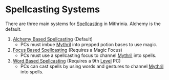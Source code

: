 # Spellcasting Systems

There are three main systems for [Spellcasting](../Spellcasting.md) in Mithrinia. Alchemy is the default.

1. [Alchemy Based Spellcasting](Alchemy%20Based%20Spellcasting.md) (Default)
	- PCs must imbue [Mythril](../../Mythril.md) into prepped potion bases to use magic.
2. [Focus Based Spellcasting](Focus%20Based%20Spellcasting.md) (Requires a Magic Focus)
	- PCs must use a spellcasting focus to channel [Mythril](../../Mythril.md) into spells.
3. [Word Based Spellcasting](Word%20Based%20Spellcasting.md) (Requires a 9th [Level](../../../Player%20Characters/Derived%20Statistics/Level.md) PC)
	- PCs can cast spells by using words and gestures to channel [Mythril](../../Mythril.md) into spells.
